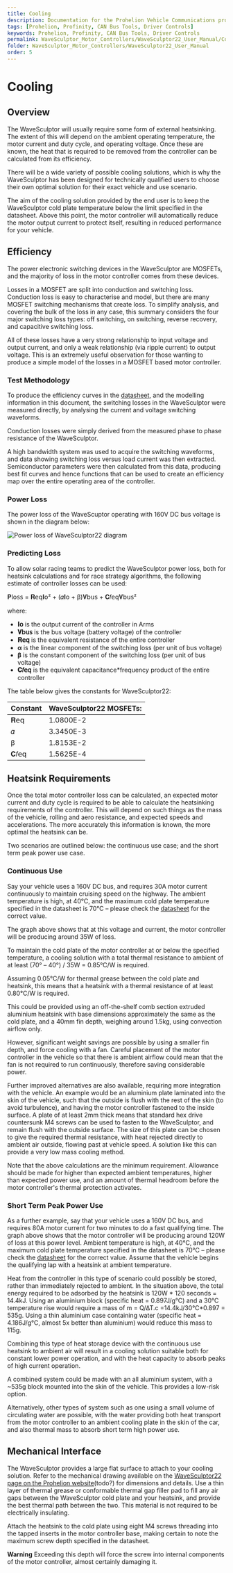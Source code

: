 ```yaml
---
title: Cooling
description: Documentation for the Prohelion Vehicle Communications protocol
tags: [Prohelion, Profinity, CAN Bus Tools, Driver Controls]
keywords: Prohelion, Profinity, CAN Bus Tools, Driver Controls
permalink: WaveSculptor_Motor_Controllers/WaveSculptor22_User_Manual/Cooling.html
folder: WaveSculptor_Motor_Controllers/WaveSculptor22_User_Manual
order: 5
---
```


# Cooling

## Overview

The WaveSculptor will usually require some form of external heatsinking.  The extent of this will depend on the ambient operating temperature, the motor current and duty cycle, and operating voltage.  Once these are known, the heat that is required to be removed from the controller can be calculated from its efficiency.

There will be a wide variety of possible cooling solutions, which is why the WaveSculptor has been designed for technically qualified users to choose their own optimal solution for their exact vehicle and use scenario.

The aim of the cooling solution provided by the end user is to keep the WaveSculptor cold plate temperature below the limit specified in the datasheet.  Above this point, the motor controller will automatically reduce the motor output current to protect itself, resulting in reduced performance for your vehicle.

## Efficiency

The power electronic switching devices in the WaveSculptor are MOSFETs, and the majority of loss in the motor controller comes from these devices.

Losses in a MOSFET are split into conduction and switching loss.  Conduction loss is easy to characterise and model, but there are many MOSFET switching mechanisms that create loss.  To simplify analysis, and covering the bulk of the loss in any case, this summary considers the four major switching loss types: off switching, on switching, reverse recovery, and capacitive switching loss.

All of these losses have a very strong relationship to input voltage and output current, and only a weak relationship (via ripple current) to output voltage.  This is an extremely useful observation for those wanting to produce a simple model of the losses in a MOSFET based motor controller.

### Test Methodology

To produce the efficiency curves in the [datasheet](http://localhost:4000/WaveSculptor_Motor_Controllers/WaveSculptor22_Motor_Drive_Datasheet/Overview.html), and the modelling information in this document, the switching losses in the WaveSculptor were measured directly, by analysing the current and voltage switching waveforms.  

Conduction losses were simply derived from the measured phase to phase resistance of the WaveSculptor.

A high bandwidth system was used to acquire the switching waveforms, and data showing switching loss versus load current was then extracted.  Semiconductor parameters were then calculated from this data, producing best fit curves and hence functions that can be used to create an efficiency map over the entire operating area of the controller.  

### Power Loss

The power loss of the WaveScuptor operating with 160V DC bus voltage is shown in the diagram below:

![Power loss of WaveSculptor22 diagram]({{site.dox.baseurl}}/images/WaveSculptor22_User_Manual/cooling.gif)

### Predicting Loss

To allow solar racing teams to predict the WaveSculptor power loss, both for heatsink calculations and for race strategy algorithms, the following estimate of controller losses can be used:

𝐏𝗅𝗈𝗌𝗌 = 𝐑𝖾𝗊𝐈𝗈² + (𝛼𝐈𝗈 + β)𝐕𝖻𝗎𝗌 + 𝐂𝑓𝖾𝗊𝐕𝖻𝗎𝗌²



where:

*   <strong>𝐈𝗈</strong> is the output current of the controller in Arms
*   <strong>𝐕𝖻𝗎𝗌</strong> is the bus voltage (battery voltage) of the controller
*   <strong>𝐑𝖾𝗊</strong> is the equivalent resistance of the entire controller
*   <strong>α</strong> is the linear component of the switching loss (per unit of bus voltage)
*   <strong>β</strong> is the constant component of the switching loss (per unit of bus voltage)
*   <strong>𝐂𝑓𝖾𝗊</strong> is the equivalent capacitance*frequency product of the entire controller

The table below gives the constants for WaveSculptor22:

| Constant | WaveSculptor22 MOSFETs:
|-------|-------|
| 𝐑𝖾𝗊 | 1.0800E-2|
| 𝛼 | 3.3450E-3 |
| β | 1.8153E-2|
| 𝐂𝑓𝖾𝗊 | 1.5625E-4|

## Heatsink Requirements

Once the total motor controller loss can be calculated, an expected motor current and duty cycle is required to be able to calculate the heatsinking requirements of the controller.  This will depend on such things as the mass of the vehicle, rolling and aero resistance, and expected speeds and accelerations.  The more accurately this information is known, the more optimal the heatsink can be.

Two scenarios are outlined below: the continuous use case; and the short term peak power use case.

### Continuous Use

Say your vehicle uses a 160V DC bus, and requires 30A motor current continuously to maintain cruising speed on the highway.  The ambient temperature is high, at 40°C, and the maximum cold plate temperature specified in the datasheet is 70°C – please check the [datasheet](http://localhost:4000/WaveSculptor_Motor_Controllers/WaveSculptor22_Motor_Drive_Datasheet/Overview.html) for the correct value.

The graph above shows that at this voltage and current, the motor controller will be producing around 35W of loss.

To maintain the cold plate of the motor controller at or below the specified temperature, a cooling solution with a total thermal resistance to ambient of at least (70° – 40°) / 35W = 0.85°C/W is required.   

Assuming 0.05°C/W for thermal grease between the cold plate and heatsink, this means that a heatsink with a thermal resistance of at least 0.80°C/W is required.

This could be provided using an off-the-shelf comb section extruded aluminium heatsink with base dimensions approximately the same as the cold plate, and a 40mm fin depth, weighing around 1.5kg, using convection airflow only.

However, significant weight savings are possible by using a smaller fin depth, and force cooling with a fan.  Careful placement of the motor controller in the vehicle so that there is ambient airflow could mean that the fan is not required to run continuously, therefore saving considerable power.

Further improved alternatives are also available, requiring more integration with the vehicle.  An example would be an aluminium plate laminated into the skin of the vehicle, such that the outside is flush with the rest of the skin (to avoid turbulence), and having the motor controller fastened to the inside surface.  A plate of at least 2mm thick means that standard hex drive countersunk M4 screws can be used to fasten to the WaveSculptor, and remain flush with the outside surface.  The size of this plate can be chosen to give the required thermal resistance, with heat rejected directly to ambient air outside, flowing past at vehicle speed.  A solution like this can provide a very low mass cooling method.

Note that the above calculations are the minimum requirement.  Allowance should be made for higher than expected ambient temperatures, higher than expected power use, and an amount of thermal headroom before the motor controller's thermal protection activates.

### Short Term Peak Power Use

As a further example, say that your vehicle uses a 160V DC bus, and requires 80A motor current for two minutes to do a fast qualifying time.  The graph above shows that the motor controller will be producing around 120W of loss at this power level.  Ambient temperature is high, at 40°C, and the maximum cold plate temperature specified in the datasheet is 70°C – please check the [datasheet](http://localhost:4000/WaveSculptor_Motor_Controllers/WaveSculptor22_Motor_Drive_Datasheet/Overview.html) for the correct value.  Assume that the vehicle begins the qualifying lap with a heatsink at ambient temperature.

Heat from the controller in this type of scenario could possibly be stored, rather than immediately rejected to ambient.  In the situation above, the total energy required to be adsorbed by the heatsink is 120W * 120 seconds = 14.4kJ.  Using an aluminium block (specific heat = 0.897J/g°C) and a 30°C temperature rise would require a mass of m = Q/∆T.c =14.4kJ/30°C*0.897 = 535g.  Using a thin aluminium case containing water (specific heat = 4.186J/g°C, almost 5x better than aluminium) would reduce this mass to 115g.

Combining this type of heat storage device with the continuous use heatsink to ambient air will result in a cooling solution suitable both for constant lower power operation, and with the heat capacity to absorb peaks of high current operation.  

A combined system could be made with an all aluminium system, with a ~535g block mounted into the skin of the vehicle.  This provides a low-risk option.

Alternatively, other types of system such as one using a small volume of circulating water are possible, with the water providing both heat transport from the motor controller to an ambient cooling plate in the skin of the car, and also thermal mass to absorb short term high power use.  

## Mechanical Interface 

The WaveSculptor provides a large flat surface to attach to your cooling solution.  Refer to the mechanical drawing available on the [WaveSculptor22 page on the Prohelion website](https://www.prohelion.com/shop/wavesculptor-motor-controller/wavesculptor22-motor-controller/)(todo?) for dimensions and details.
Use a thin layer of thermal grease or conformable thermal gap filler pad to fill any air gaps between the WaveSculptor cold plate and your heatsink, and provide the best thermal path between the two.  This material is not required to be electrically insulating.

Attach the heatsink to the cold plate using eight M4 screws threading into the tapped inserts in the motor controller base, making certain to note the maximum screw depth specified in the datasheet.  

<div class="callout callout--warning">
    <p><strong>Warning</strong> Exceeding this depth will force the screw into internal components of the motor controller, almost certainly damaging it.</p>
</div>


